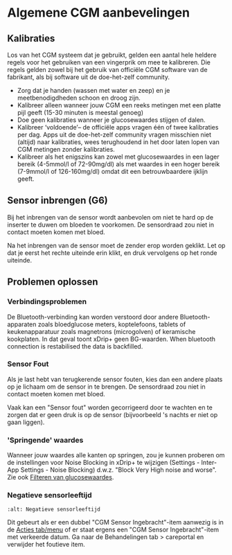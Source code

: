 # Algemene CGM aanbevelingen

## Kalibraties

Los van het CGM systeem dat je gebruikt, gelden een aantal hele heldere regels voor het gebruiken van een vingerprik om mee te kalibreren. Die regels gelden zowel bij het gebruik van officiële CGM software van de fabrikant, als bij software uit de doe-het-zelf community.

- Zorg dat je handen (wassen met water en zeep) en je meetbenodigdheden schoon en droog zijn.
- Kalibreer alleen wanneer jouw CGM een reeks metingen met een platte pijl geeft (15-30 minuten is meestal genoeg)
- Doe geen kalibraties wanneer je glucosewaardes stijgen of dalen.
- Kalibreer ‘voldoende’– de officiële apps vragen één of twee kalibraties per dag. Apps uit de doe-het-zelf community vragen misschien niet (altijd) naar kalibraties, wees terughoudend in het door laten lopen van CGM metingen zonder kalibraties.
- Kalibreer als het enigszins kan zowel met glucosewaardes in een lager bereik (4-5mmol/l of 72-90mg/dl) als met waardes in een hoger bereik (7-9mmol/l of 126-160mg/dl) omdat dit een betrouwbaardere ijklijn geeft.

## Sensor inbrengen (G6)

Bij het inbrengen van de sensor wordt aanbevolen om niet te hard op de inserter te duwen om bloeden te voorkomen. De sensordraad zou niet in contact moeten komen met bloed.

Na het inbrengen van de sensor moet de zender erop worden geklikt. Let op dat je eerst het rechte uiteinde erin klikt, en druk vervolgens op het ronde uiteinde.

## Problemen oplossen

### Verbindingsproblemen

De Bluetooth-verbinding kan worden verstoord door andere Bluetooth-apparaten zoals bloedglucose meters, koptelefoons, tablets of keukenapparatuur zoals magnetrons (microgolven) of keramische kookplaten. In dat geval toont xDrip+ geen BG-waarden. When bluetooth connection is restabilised the data is backfilled.

### Sensor Fout

Als je last hebt van terugkerende sensor fouten, kies dan een andere plaats op je lichaam om de sensor in te brengen. De sensordraad zou niet in contact moeten komen met bloed.

Vaak kan een "Sensor fout" worden gecorrigeerd door te wachten en te zorgen dat er geen druk is op de sensor (bijvoorbeeld 's nachts er niet op gaan liggen).

### 'Springende' waardes

Wanneer jouw waardes alle kanten op springen, zou je kunnen proberen om de instellingen voor Noise Blocking in xDrip+ te wijzigen (Settings - Inter-App Settings - Noise Blocking) d.w.z. "Block Very High noise and worse".  Zie ook [Filteren van glucosewaardes](../Usage/Smoothing-Blood-Glucose-Data-in-xDrip.md).

### Negatieve sensorleeftijd

```{image} ../images/Troubleshooting_SensorAge.png
:alt: Negatieve sensorleeftijd
```

Dit gebeurt als er een dubbel "CGM Sensor Ingebracht"-item aanwezig is in de [Acties tab/menu](../Configuration/Config-Builder#acties) of er staat ergens een "CGM Sensor Ingebracht"-item met verkeerde datum. Ga naar de Behandelingen tab > careportal en verwijder het foutieve item.
